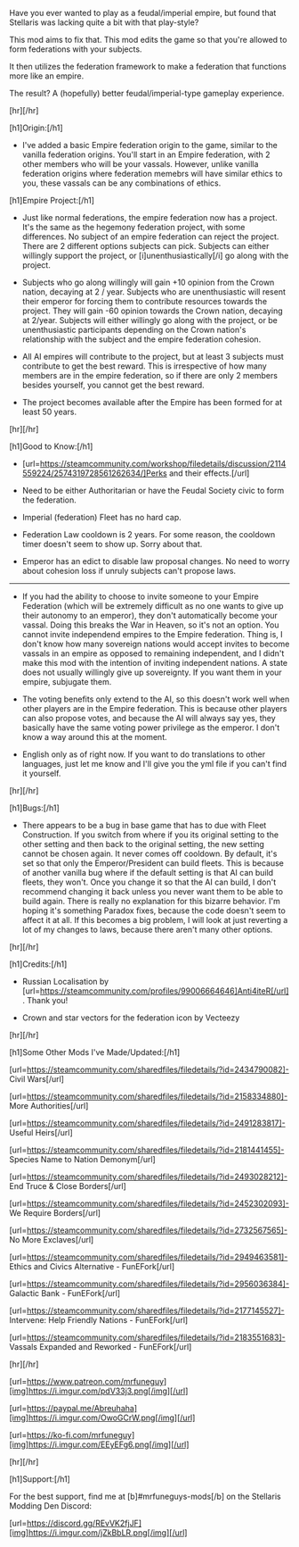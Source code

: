 Have you ever wanted to play as a feudal/imperial empire, but found that Stellaris was lacking quite a bit with that play-style?

This mod aims to fix that. This mod edits the game so that you're allowed to form federations with your subjects.

It then utilizes the federation framework to make a federation that functions more like an empire.

The result? A (hopefully) better feudal/imperial-type gameplay experience.


[hr][/hr]

[h1]Origin:[/h1]

- I've added a basic Empire federation origin to the game, similar to the vanilla federation origins. You'll start in an Empire federation, with 2 other members who will be your vassals. However, unlike vanilla federation origins where federation memebrs will have similar ethics to you, these vassals can be any combinations of ethics.


[h1]Empire Project:[/h1]

- Just like normal federations, the empire federation now has a project. It's the same as the hegemony federation project, with some differences. No subject of an empire federation can reject the project. There are 2 different options subjects can pick. Subjects can either willingly support the project, or [i]unenthusiastically[/i] go along with the project. 

- Subjects who go along willingly will gain +10 opinion from the Crown nation, decaying at 2 / year. Subjects who are unenthusiastic will resent their emperor for forcing them to contribute resources towards the project. They will gain -60 opinion towards the Crown nation, decaying at 2/year. Subjects will either willingly go along with the project, or be unenthusiastic participants depending on the Crown nation's relationship with the subject and the empire federation cohesion.

- All AI empires will contribute to the project, but at least 3 subjects must contribute to get the best reward. This is irrespective of how many members are in the empire federation, so if there are only 2 members besides yourself, you cannot get the best reward.

- The project becomes available after the Empire has been formed for at least 50 years.


[hr][/hr]

[h1]Good to Know:[/h1]

- [url=https://steamcommunity.com/workshop/filedetails/discussion/2114559224/2574319728561262634/]Perks and their effects.[/url]

- Need to be either Authoritarian or have the Feudal Society civic to form the federation.

- Imperial (federation) Fleet has no hard cap.

- Federation Law cooldown is 2 years. For some reason, the cooldown timer doesn't seem to show up. Sorry about that.

- Emperor has an edict to disable law proposal changes. No need to worry about cohesion loss if unruly subjects can't propose laws.

---

- If you had the ability to choose to invite someone to your Empire Federation (which will be extremely difficult as no one wants to give up their autonomy to an emperor), they don't automatically become your vassal. Doing this breaks the War in Heaven, so it's not an option. You cannot invite independend empires to the Empire federation. Thing is, I don't know how many sovereign nations would accept invites to become vassals in an empire as opposed to remaining independent, and I didn't make this mod with the intention of inviting independent nations. A state does not usually willingly give up sovereignty. If you want them in your empire, subjugate them.

- The voting benefits only extend to the AI, so this doesn't work well when other players are in the Empire federation. This is because other players can also propose votes, and because the AI will always say yes, they basically have the same voting power privilege as the emperor. I don't know a way around this at the moment.

- English only as of right now. If you want to do translations to other languages, just let me know and I'll give you the yml file if you can't find it yourself.


[hr][/hr]

[h1]Bugs:[/h1]

- There appears to be a bug in base game that has to due with Fleet Construction. If you switch from where if you its original setting to the other setting and then back to the original setting, the new setting cannot be chosen again. It never comes off cooldown. By default, it's set so that only the Emperor/President can build fleets. This is because of another vanilla bug where if the default setting is that AI can build fleets, they won't. Once you change it so that the AI can build, I don't recommend changing it back unless you never want them to be able to build again. There is really no explanation for this bizarre behavior. I'm hoping it's something Paradox fixes, because the code doesn't seem to affect it at all. If this becomes a big problem, I will look at just reverting a lot of my changes to laws, because there aren't many other options.


[hr][/hr]

[h1]Credits:[/h1]

- Russian Localisation by [url=https://steamcommunity.com/profiles/99006664646]Anti4iteR[/url]. Thank you!

- Crown and star vectors for the federation icon by Vecteezy


[hr][/hr]

[h1]Some Other Mods I've Made/Updated:[/h1]

[url=https://steamcommunity.com/sharedfiles/filedetails/?id=2434790082]- Civil Wars[/url]

[url=https://steamcommunity.com/sharedfiles/filedetails/?id=2158334880]- More Authorities[/url]

[url=https://steamcommunity.com/sharedfiles/filedetails/?id=2491283817]- Useful Heirs[/url]

[url=https://steamcommunity.com/sharedfiles/filedetails/?id=2181441455]- Species Name to Nation Demonym[/url]

[url=https://steamcommunity.com/sharedfiles/filedetails/?id=2493028212]- End Truce & Close Borders[/url]

[url=https://steamcommunity.com/sharedfiles/filedetails/?id=2452302093]- We Require Borders[/url]

[url=https://steamcommunity.com/sharedfiles/filedetails/?id=2732567565]- No More Exclaves[/url]

[url=https://steamcommunity.com/sharedfiles/filedetails/?id=2949463581]- Ethics and Civics Alternative - FunEFork[/url]

[url=https://steamcommunity.com/sharedfiles/filedetails/?id=2956036384]- Galactic Bank - FunEFork[/url]

[url=https://steamcommunity.com/sharedfiles/filedetails/?id=2177145527]- Intervene: Help Friendly Nations - FunEFork[/url]

[url=https://steamcommunity.com/sharedfiles/filedetails/?id=2183551683]- Vassals Expanded and Reworked - FunEFork[/url]


[hr][/hr]

[url=https://www.patreon.com/mrfuneguy][img]https://i.imgur.com/pdV33j3.png[/img][/url]

[url=https://paypal.me/Abreuhaha][img]https://i.imgur.com/OwoGCrW.png[/img][/url]

[url=https://ko-fi.com/mrfuneguy][img]https://i.imgur.com/EEyEFg6.png[/img][/url]

[hr][/hr]

[h1]Support:[/h1]

For the best support, find me at [b]#mrfuneguys-mods[/b] on the Stellaris Modding Den Discord:

[url=https://discord.gg/REvVK2fjJF][img]https://i.imgur.com/jZkBbLR.png[/img][/url]